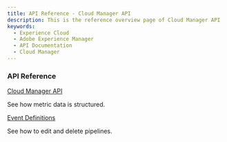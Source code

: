 ```yaml
---
title: API Reference - Cloud Manager API
description: This is the reference overview page of Cloud Manager API
keywords:
  - Experience Cloud
  - Adobe Experience Manager
  - API Documentation
  - Cloud Manager
---
```


<DiscoverBlock slots="heading"/>

### API Reference

<DiscoverBlock slots="link, text"/>

[Cloud Manager API](./api.md) 
     
See how metric data is structured.

<DiscoverBlock slots="link, text"/>

[Event Definitions](./events.md) 

See how to edit and delete pipelines.